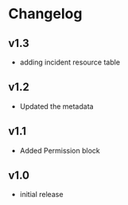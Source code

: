 # Changelog

## v1.3

- adding incident resource table

## v1.2

- Updated the metadata

## v1.1

- Added Permission block

## v1.0

- initial release
